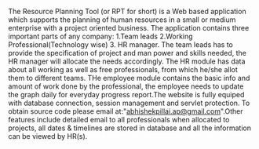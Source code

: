 The Resource Planning Tool (or RPT for short) is a Web based application which supports the planning of human resources in a small or medium enterprise with a project oriented business.
The application contains three important parts of any company: 1.Team leads  2.Working Professional(Technology wise) 3. HR manager. The team leads has to provide the specification of project and man power and skills needed, the HR manager will allocate the needs accordingly. The HR module has data about all working as well as free professionals, from which he/she allot them to different teams. THe employee module contains the basic info and amount of work done by the professional, the employee needs to update the graph daily for everyday progress report.The website is fully equiped with database connection, session management and servlet protection. To obtain source code please email at:"abhishekpillai.ap@gmail.com".Other features include detailed email to all professionals when allocated to projects, all dates & timelines are stored in database and all the information can be viewed by HR(s).   
